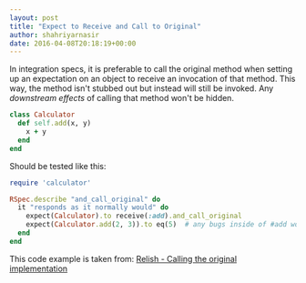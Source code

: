 ```yaml
---
layout: post
title: "Expect to Receive and Call to Original"
author: shahriyarnasir
date: 2016-04-08T20:18:19+00:00
---
```


In integration specs, it is preferable to call the original method when setting up an expectation on an object to receive an invocation of that method. This way, the method isn't stubbed out but instead will still be invoked. Any *downstream effects* of calling that method won't be hidden.

```ruby
class Calculator
  def self.add(x, y)
    x + y
  end
end
```

Should be tested like this:

```ruby
require 'calculator'

RSpec.describe "and_call_original" do
  it "responds as it normally would" do
    expect(Calculator).to receive(:add).and_call_original
    expect(Calculator.add(2, 3)).to eq(5)  # any bugs inside of #add won't be hidden
  end
end
```

This code example is taken from: [Relish - Calling the original implementation](https://relishapp.com/rspec/rspec-mocks/v/3-4/docs/configuring-responses/calling-the-original-implementation)
